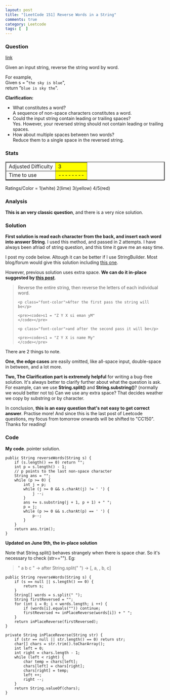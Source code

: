 ```yaml
---
layout: post
title: "[LeetCode 151] Reverse Words in a String"
comments: true
category: Leetcode
tags: [  ]
---
```



### Question 
[link](https://oj.leetcode.com/problems/reverse-words-in-a-string/)

<div class="question-content bg-color bg-img font-color">
<p class="font-color"></p><p class="font-color">
Given an input string, reverse the string word by word.
</p>

<p class="font-color">
For example,<br>
Given s = "<code>the sky is blue</code>",<br>
return "<code>blue is sky the</code>".
</p>

<div>
<b>Clarification:</b>

<p class="font-color">
</p><ul class="bg-color bg-img font-color">
<li>What constitutes a word?<br>
A sequence of non-space characters constitutes a word.</li>
<li>Could the input string contain leading or trailing spaces?<br>
Yes. However, your reversed string should not contain leading or trailing spaces.</li>
<li>How about multiple spaces between two words?<br>
Reduce them to a single space in the reversed string.</li>
</ul>
<p class="font-color"></p>
</div><p class="font-color"></p>
          </div>

### Stats
<table border="2">
	<tr>
		<td>Adjusted Difficulty</td>
		<td bgcolor="yellow">3</td>
	</tr>
	<tr>
		<td>Time to use</td>
		<td bgcolor="yellow">--------</td>
	</tr>
</table>

Ratings/Color = 1(white) 2(lime) 3(yellow) 4/5(red)

### Analysis

__This is an very classic question__, and there is a very nice solution. 

### Solution

__First solution is read each character from the back, and insert each word into answer String__. I used this method, and passed in 2 attempts. I have always been afriad of string question, and this time it gave me an easy time. 

I post my code below. Altough it can be better if I use StringBuilder. Most blog/forum would give this solution including [this one](https://oj.leetcode.com/discuss/3378/is-my-solution-good-enough). 

However, previous solution uses extra space. __We can do it in-place suggested by [this post](http://stackoverflow.com/a/1009174)__. 

<blockquote cite="http://stackoverflow.com/a/1009174">
    <p class="font-color">Reverse the entire string, then reverse the letters of each individual word.</p>

    <p class="font-color">After the first pass the string will be</p>

    <pre><code>s1 = "Z Y X si eman yM"
    </code></pre>

    <p class="font-color">and after the second pass it will be</p>

    <pre><code>s1 = "Z Y X is name My"
    </code></pre>
</blockquote>

There are 2 things to note. 

__One, the edge cases__ are easily omitted, like all-space input, double-space in between, and a lot more. 

__Two, The Clarification part is extremely helpful__ for writing a bug-free solution. It's always better to clarify further about what the question is ask. For example, can we use __String.split()__ and __String.substring()__? (normally we would better not to) Can we use any extra space? That decides weather we copy by substring or by character. 

In conclusion, __this is an easy question that's not easy to get correct answer__. Practise more! And since this is the last post of Leetcode questions, my focus from tomorrow onwards will be shifted to "CC150". Thanks for reading! 

### Code

__My code__. pointer solution. 

    public String reverseWords(String s) {
		if (s.length() == 0) return "";
		int p = s.length() - 1;
		// p points to the last non-space character
		String ans = "";
		while (p >= 0) {
			int j = p;
			while (j >= 0 && s.charAt(j) != ' ') {
				j --;
			}
			ans += s.substring(j + 1, p + 1) + " ";
			p = j;
			while (p >= 0 && s.charAt(p) == ' ') {
				p--;
			}
		}
		return ans.trim();
    }

__Updated on June 9th, the in-place solution__

Note that String.split() behaves strangely when there is space char. So it's necessary to check (str==""). Eg: 

> " a  b c " -> after String.split(" ") -> [, a, , b, c]

    public String reverseWords(String s) {
		if (s == null || s.length() == 0) {
			return s;
		}
		String[] words = s.split(" ");
		String firstReversed = "";
		for (int i = 0; i < words.length; i ++) {
		    if (words[i].equals("")) continue;
			firstReversed += inPlaceReverse(words[i]) + " ";
		}
		return inPlaceReverse(firstReversed);
    }
	
	private String inPlaceReverse(String str) {
		if (str == null || str.length() == 0) return str;
		char[] chars = str.trim().toCharArray();
		int left = 0;
		int right = chars.length - 1;
		while (left < right) {
			char temp = chars[left];
			chars[left] = chars[right];
			chars[right] = temp;
			left ++;
			right --;
		}
		return String.valueOf(chars);
	}
